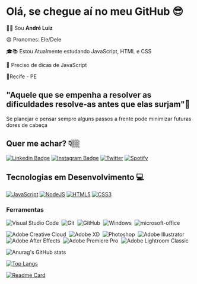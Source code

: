 # Olá, se chegue aí no meu GitHub :sunglasses:

 🧑🏻 Sou **André Luiz** 

😄 Pronomes: Ele/Dele

🎓📚 Estou Atualmente estudando JavaScript, HTML e CSS

🤔 Preciso de dicas de JavaScript

📍Recife - PE

## "Aquele que se empenha a resolver as dificuldades resolve-as antes que elas surjam"🧠
Se planejar e pensar sempre alguns passos a frente pode minimizar futuras dores de cabeça

## Quer me achar? 👇🏼
[![Linkedin Badge](https://img.shields.io/badge/-LinkedIn-blue?style=flat&logo=Linkedin&logoColor=white&link=https://www.linkedin.com/in/andreluiz1902/)](https://www.linkedin.com/in/andreluiz1902/) [![Instagram Badge](https://img.shields.io/badge/-Instagram-violet?style=flat&logo=Instagram&logoColor=white&link=https://https://www.instagram.com/oevidente.dev/)](https://www.instagram.com/oevidente.dev/) [![Twitter](https://img.shields.io/badge/Oevidente__-%231DA1F2.svg?style=flat-quare&logo=Twitter&logoColor=white)](https://www.twitter.com/oevidente_) [![Spotify](https://img.shields.io/badge/Spotify-1ED760?style=flat&logo=spotify&logoColor=white)](https://open.spotify.com/user/andreluiz1902)

## Tecnologias em Desenvolvimento 💻

[![JavaScript](https://img.shields.io/badge/javascript-%23F7DF1E.svg?style=flat&logo=javascript&logoColor=white)](https://github.com/oevidente/JavaScript) [![NodeJS](https://img.shields.io/badge/node.js-3C873A?style=flat&logo=node.js&logoColor=white)](https://github.com/oevidente/JavaScript) [![HTML5](https://img.shields.io/badge/html5-%23E34F26.svg?style=flat&logo=html5&logoColor=white)](https://github.com/oevidente/HTML) [![CSS3](https://img.shields.io/badge/css3-%231572B6.svg?style=flat&logo=css3&logoColor=white)](https://github.com/oevidente/HTML)

### Ferramentas

![Visual Studio Code](https://img.shields.io/badge/-Visual%20Studio%20Code-blue?style=flat&logo=visual-studio-code&logoColor=ffffff)&nbsp;
![Git](https://img.shields.io/badge/-Git-blue?style=flat&logo=git&logoColor=ffffff)&nbsp;
![GitHub](https://img.shields.io/badge/-GitHub-blue?style=flat&logo=github&logoColor=ffffff)&nbsp;
![Windows](https://img.shields.io/badge/-Windows-blue?style=flat&logo=windows&logoColor=ffffff)&nbsp;
![microsoft-office](https://img.shields.io/badge/-microsoft_office-blue?style=flat&logo=microsoft-office&logoColor=ffffff)&nbsp;

![Adobe Creative Cloud](https://img.shields.io/badge/Adobe%20Creative%20Cloud-DA1F26.svg?style=flat&logo=Adobe%20Creative%20Cloud&logoColor=white)&nbsp;
![Adobe XD](https://img.shields.io/badge/Adobe%20XD-470137?style=flat&logo=Adobe%20XD&logoColor=#FF61F6)&nbsp;
![Photoshop](https://img.shields.io/badge/-Photoshop-blue?style=flat&logo=adobe-photoshop&logoColor=ffffff)&nbsp;
![Adobe Illustrator](https://img.shields.io/badge/Illustrator-%23FF9A00.svg?style=flat&logo=adobeillustrator&logoColor=white)&nbsp;
![Adobe After Effects](https://img.shields.io/badge/Adobe%20After%20Effects-9999FF.svg?style=flat&logo=Adobe%20After%20Effects&logoColor=white)&nbsp;
![Adobe Premiere Pro](https://img.shields.io/badge/Adobe%20Premiere%20Pro-9999FF.svg?style=flat&logo=Adobe%20Premiere%20Pro&logoColor=white)&nbsp;
![Adobe Lightroom Classic](https://img.shields.io/badge/Adobe%20Lightroom%20Classic-31A8FF.svg?style=flat&logo=Adobe%20Lightroom%20Classic&logoColor=white)&nbsp;

![Anurag's GitHub stats](https://github-readme-stats.vercel.app/api?username=oevidente&show_icons=true&theme=radical)

[![Top Langs](https://github-readme-stats.vercel.app/api/top-langs/?username=oevidente&layout=compact&theme=radical)](https://github.com/oevidente/JavaScript)

[![Readme Card](https://github-readme-stats.vercel.app/api/pin/?username=oevidente&show_owner=Oevidente&repo=projeto-apdesign&theme=radical)](https://github.com/Oevidente/projeto-apdesign)

